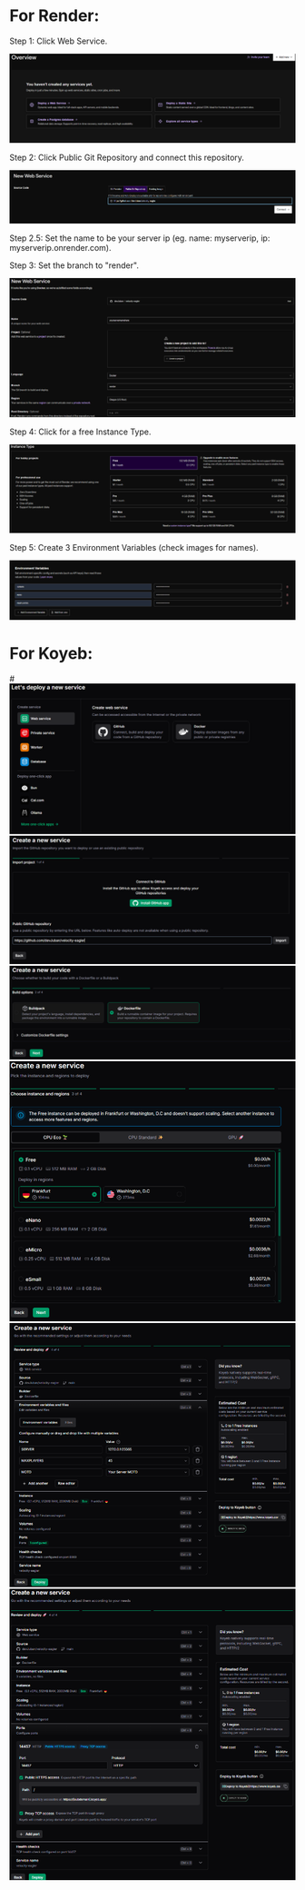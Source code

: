 <h1> For Render: </h1>

<p> Step 1: Click Web Service.</p>
<img src="./imgs/render/step1.png">
<p> Step 2: Click Public Git Repository and connect this repository.</p>
<img src="./imgs/render/step2.png">
<p> Step 2.5: Set the name to be your server ip (eg. name: myserverip, ip: myserverip.onrender.com).</p>
<p> Step 3: Set the branch to "render".</p>
<img src="./imgs/render/step3.png">
<p> Step 4: Click for a free Instance Type.</p>
<img src="./imgs/render/step4.png">
<p> Step 5: Create 3 Environment Variables (check images for names).</p>
<img src="./imgs/render/step5.png">

<h1> For Koyeb: </h1>#

<img src="./imgs/koyeb/step1.png">
<img src="./imgs/koyeb/step2.png">
<img src="./imgs/koyeb/step3.png">
<img src="./imgs/koyeb/step4.png">
<img src="./imgs/koyeb/step5.png">
<img src="./imgs/koyeb/step6.png">